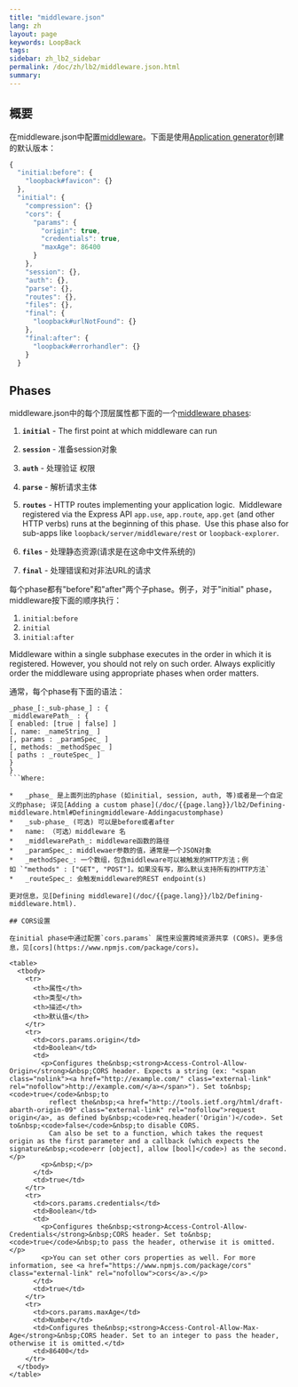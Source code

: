 ```yaml
---
title: "middleware.json"
lang: zh
layout: page
keywords: LoopBack
tags:
sidebar: zh_lb2_sidebar
permalink: /doc/zh/lb2/middleware.json.html
summary:
---
```


## 概要

在middleware.json中配置[middleware](/doc/{{page.lang}}/lb2/Defining-middleware.html)。下面是使用[Application generator](/doc/{{page.lang}}/lb2/Application-generator.html)创建的默认版本：

```js
{
  "initial:before": {
    "loopback#favicon": {}
  },
  "initial": {
    "compression": {}
    "cors": {
      "params": {
        "origin": true,
        "credentials": true,
        "maxAge": 86400
      }
    },
    "session": {},
    "auth": {},
    "parse": {},
    "routes": {},
    "files": {},
    "final": {
      "loopback#urlNotFound": {}
    },
    "final:after": {
      "loopback#errorhandler": {}
    }
  }
```

## Phases

middleware.json中的每个顶层属性都下面的一个[middleware phases](/doc/{{page.lang}}/lb2/Defining-middleware.html#Definingmiddleware-Middlewarephases):  

1.  **`initial`** - The first point at which middleware can run
2.  **`session`** - 准备session对象
3.  **`auth`** - 处理验证 权限
4.  **`parse`** - 解析请求主体
5.  **`routes`** - HTTP routes implementing your application logic.  Middleware registered via the Express API `app.use`, `app.route`, `app.get` (and other HTTP verbs) runs at the beginning of this phase.  Use this phase also for sub-apps like `loopback/server/middleware/rest` or `loopback-explorer`.

6.  **`files`** - 处理静态资源(请求是在这命中文件系统的)

7.  **`final`** - 处理错误和对非法URL的请求

每个phase都有"before"和"after"两个子phase。例子，对于"initial" phase， middleware按下面的顺序执行：

1.  `initial:before `
2.  `initial`
3.  `initial:after`

Middleware within a single subphase executes in the order in which it is registered. However, you should not rely on such order. Always explicitly order the middleware using appropriate phases when order matters.

通常，每个phase有下面的语法：

```
_phase_[:_sub-phase_] : {
_middlewarePath_ : {
[ enabled: [true | false] ]
[, name: _nameString_ ]
[, params : _paramSpec_ ]
[, methods: _methodSpec_ ]
[ paths : _routeSpec_ ]
}
}
```Where:

*   _phase_ 是上面列出的phase (如initial, session, auth, 等)或者是一个自定义的phase; 详见[Adding a custom phase](/doc/{{page.lang}}/lb2/Defining-middleware.html#Definingmiddleware-Addingacustomphase)
*   _sub-phase_ (可选) 可以是before或者after
*   name: （可选）middleware 名
*   _middlewarePath_: middleware函数的路径
*   _paramSpec_: middlewaer参数的值，通常是一个JSON对象
*   _methodSpec_: 一个数组，包含middleware可以被触发的HTTP方法；例如 `"methods" : ["GET", "POST"]。如果没有写，那么默认支持所有的HTTP方法`
*   _routeSpec_: 会触发middleware的REST endpoint(s)

更对信息，见[Defining middleware](/doc/{{page.lang}}/lb2/Defining-middleware.html).

## CORS设置

在initial phase中通过配置`cors.params` 属性来设置跨域资源共享 (CORS)。更多信息，见[cors](https://www.npmjs.com/package/cors)。

<table>
  <tbody>
    <tr>
      <th>属性</th>
      <th>类型</th>
      <th>描述</th>
      <th>默认值</th>
    </tr>
    <tr>
      <td>cors.params.origin</td>
      <td>Boolean</td>
      <td>
        <p>Configures the&nbsp;<strong>Access-Control-Allow-Origin</strong>&nbsp;CORS header. Expects a string (ex: "<span class="nolink"><a href="http://example.com/" class="external-link" rel="nofollow">http://example.com/</a></span>"). Set to&nbsp;<code>true</code>&nbsp;to
          reflect the&nbsp;<a href="http://tools.ietf.org/html/draft-abarth-origin-09" class="external-link" rel="nofollow">request origin</a>, as defined by&nbsp;<code>req.header('Origin')</code>. Set to&nbsp;<code>false</code>&nbsp;to disable CORS.
          Can also be set to a function, which takes the request origin as the first parameter and a callback (which expects the signature&nbsp;<code>err [object], allow [bool]</code>) as the second.</p>
        <p>&nbsp;</p>
      </td>
      <td>true</td>
    </tr>
    <tr>
      <td>cors.params.credentials</td>
      <td>Boolean</td>
      <td>
        <p>Configures the&nbsp;<strong>Access-Control-Allow-Credentials</strong>&nbsp;CORS header. Set to&nbsp;<code>true</code>&nbsp;to pass the header, otherwise it is omitted.</p>
        <p>You can set other cors properties as well. For more information, see <a href="https://www.npmjs.com/package/cors" class="external-link" rel="nofollow">cors</a>.</p>
      </td>
      <td>true</td>
    </tr>
    <tr>
      <td>cors.params.maxAge</td>
      <td>Number</td>
      <td>Configures the&nbsp;<strong>Access-Control-Allow-Max-Age</strong>&nbsp;CORS header. Set to an integer to pass the header, otherwise it is omitted.</td>
      <td>86400</td>
    </tr>
  </tbody>
</table>
